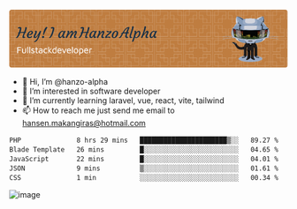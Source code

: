 ![Header](./github-header-image.png)

- 👋 Hi, I’m @hanzo-alpha
- 👀 I’m interested in software developer
- 🌱 I’m currently learning laravel, vue, react, vite, tailwind
- 📫 How to reach me just send me email to hansen.makangiras@hotmail.com 

<!---
hanzo-alpha/hanzo-alpha is a ✨ special ✨ repository because its `README.md` (this file) appears on your GitHub profile.
You can click the Preview link to take a look at your changes.
--->

<!--START_SECTION:waka-->

```txt
PHP              8 hrs 29 mins   ██████████████████████▒░░   89.27 %
Blade Template   26 mins         █░░░░░░░░░░░░░░░░░░░░░░░░   04.65 %
JavaScript       22 mins         █░░░░░░░░░░░░░░░░░░░░░░░░   04.01 %
JSON             9 mins          ▒░░░░░░░░░░░░░░░░░░░░░░░░   01.61 %
CSS              1 min           ░░░░░░░░░░░░░░░░░░░░░░░░░   00.34 %
```

<!--END_SECTION:waka-->

![image](https://github.com/hanzo-alpha/hanzo-alpha/assets/111342797/c4bd2977-6123-4017-8652-6e166259b484)

